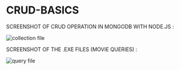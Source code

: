 # CRUD-BASICS

SCREENSHOT OF CRUD OPERATION IN MONGODB WITH NODE.JS :

![collection file](https://raw.github.com/Fatimah019/mongodb-basics/master/images/movieCollection.png)

SCREENSHOT OF THE .EXE FILES (MOVIE QUERIES) :

![query file](https://raw.github.com/Fatimah019/mongodb-basics/master/images/movieQueries.png) 


